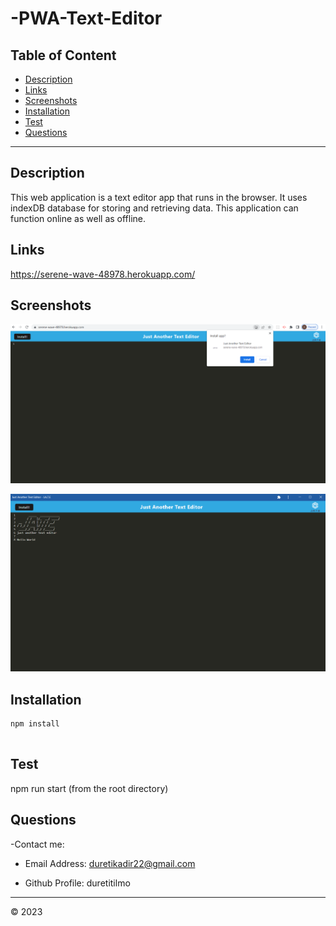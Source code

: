 # -PWA-Text-Editor
## Table of Content
- [Description](#description)
- [Links](#links)
- [Screenshots](#screenshots)
- [Installation](#installation)
- [Test](#test)
- [Questions](#questions)
-------------------------------------
## Description

This web application is a text editor app that runs in the browser. It uses indexDB database for storing and retrieving data. This application can function online as well as offline. 

## Links

https://serene-wave-48978.herokuapp.com/

## Screenshots

![Alt text](client/screenshots/Screenshot%202023-04-02%20135338.png)

![Alt text](client/screenshots/Screenshot%202023-04-02%20135709.png)

## Installation

    ​npm install 
    ​
## Test 

   npm run start (from the root directory)

## Questions

-Contact me:

  - Email Address: duretikadir22@gmail.com
 
  - Github Profile: duretitilmo

  ----------------------------
  &copy; 2023